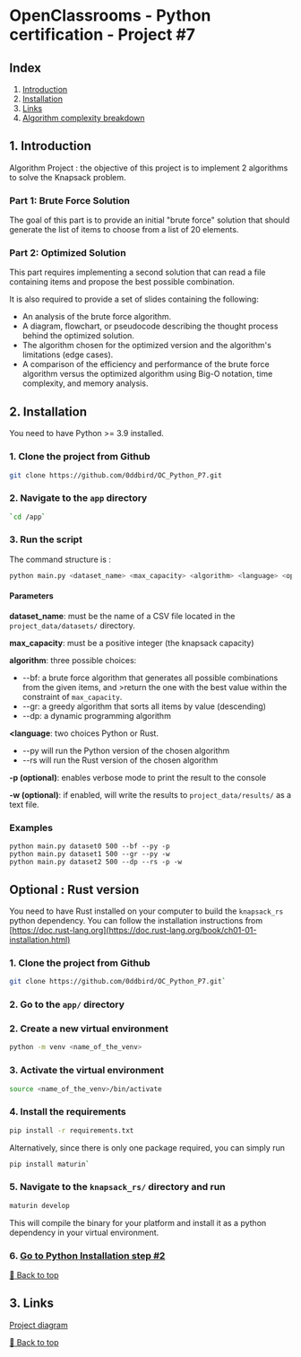 # OpenClassrooms - Python certification - Project #7

## <a id="index">Index</a>

1. [Introduction](#intro)
2. [Installation](#install)
3. [Links](#links)
4. [Algorithm complexity breakdown](#complexity)


## 1. <a id="intro">Introduction</a>

Algorithm Project : the objective of this project is to implement 2 algorithms to solve the Knapsack problem.

### Part 1: Brute Force Solution

The goal of this part is to provide an initial "brute force" solution that should generate the list of items to choose from a list of 20 elements.

### Part 2: Optimized Solution

This part requires implementing a second solution that can read a file containing items and propose the best possible combination.

It is also required to provide a set of slides containing the following:

- An analysis of the brute force algorithm.
- A diagram, flowchart, or pseudocode describing the thought process behind the optimized solution.
- The algorithm chosen for the optimized version and the algorithm's limitations (edge cases).
- A comparison of the efficiency and performance of the brute force algorithm versus the optimized algorithm using Big-O notation, time complexity, and memory analysis.

## 2. <a id="install">Installation</a>

You need to have Python >= 3.9 installed.
### 1. Clone the project from Github

```bash
git clone https://github.com/0ddbird/OC_Python_P7.git
```

### <a id="step2">2.</a> Navigate to the `app` directory  
```bash
`cd /app`
```

### 3. Run the script
The command structure is :  
```bash
python main.py <dataset_name> <max_capacity> <algorithm> <language> <optional_flags
```

#### Parameters
**dataset_name**: must be the name of a CSV file located in the `project_data/datasets/` directory.  

**max_capacity**: must be a positive integer (the knapsack capacity)  

**algorithm**: three possible choices:
- --bf: a brute force algorithm that generates all possible combinations from the given items, and >return the one with the best value within the constraint of `max_capacity`.
- --gr: a greedy algorithm that sorts all items by value (descending)
- --dp: a dynamic programming algorithm  

**<language**: two choices Python or Rust.
- --py will run the Python version of the chosen algorithm
- --rs will run the Rust version of the chosen algorithm

**-p (optional)**: enables verbose mode to print the result to the console  

**-w (optional)**: if enabled, will write the results to `project_data/results/` as a text file. 


### Examples

`python main.py dataset0 500 --bf --py -p`  
`python main.py dataset1 500 --gr --py -w`  
`python main.py dataset2 500 --dp --rs -p -w`  

## Optional : Rust version

You need to have Rust installed on your computer to build the `knapsack_rs` python dependency. 
You can follow the installation instructions from [https://doc.rust-lang.org](https://doc.rust-lang.org/book/ch01-01-installation.html)

### 1. Clone the project from Github

```bash
git clone https://github.com/0ddbird/OC_Python_P7.git`
```

### 2. Go to the `app/` directory  

### 2. Create a new virtual environment

```bash
python -m venv <name_of_the_venv>
```

### 3. Activate the virtual environment

```bash
source <name_of_the_venv>/bin/activate
```

### 4. Install the requirements

```bash
pip install -r requirements.txt
```

Alternatively, since there is only one package required, you can simply run  

```bash
pip install maturin`
```


### 5. Navigate to the `knapsack_rs/` directory and run

```bash
maturin develop
```

This will compile the binary for your platform and install it as a python dependency in your virtual environment.

### 6. [Go to Python Installation step #2](#step2)


[:arrow_up_small: Back to top](#index)
## 3. <a id="links">Links</a>

[Project diagram](https://whimsical.com/BzsL865mDueuqFBd5RSfjU)  

[:arrow_up_small: Back to top](#index)